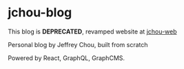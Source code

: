 # jchou-blog

This blog is **DEPRECATED**, revamped website at [jchou-web](https://github.com/JChouCode/jchou-web/)

Personal blog by Jeffrey Chou, built from scratch

Powered by React, GraphQL, GraphCMS.
